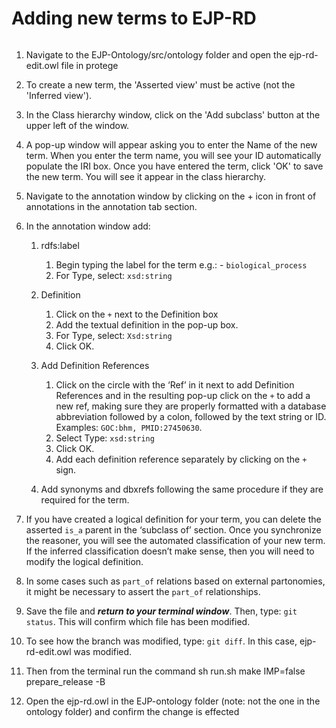 # Adding new terms to EJP-RD
```
```
1. Navigate to the EJP-Ontology/src/ontology folder and open the ejp-rd-edit.owl file in protege 

2. To create a new term, the 'Asserted view' must be active (not the 'Inferred view').

2. In the Class hierarchy window, click on the 'Add subclass' button at the upper left of the window.

3. A pop-up window will appear asking you to enter the Name of the new term. When you enter the term name, you will see your ID automatically populate the IRI box. Once you have entered the term, click 'OK' to save the new term. You will see it appear in the class hierarchy.

4. Navigate to the annotation window by clicking on the + icon in front of annotations in the annotation tab section.

5. In the annotation window add:

    1. rdfs:label
       1. Begin typing the label for the term e.g.:
               - ```biological_process```
       2. For Type, select: ```xsd:string```

    2. Definition
       1. Click on the  ```+``` next to the Definition box
       2. Add the textual definition in the pop-up box.
       3. For Type, select: ```Xsd:string```
       4. Click OK.

     3. Add Definition References
        1. Click on the circle with the ‘Ref’ in it next to add Definition References and in the resulting pop-up click on the ```+``` to add a new ref, making sure they are properly formatted with a database abbreviation followed by a colon, followed by the text string or ID. Examples: ```GOC:bhm, PMID:27450630```.
         2. Select Type: ```xsd:string```
         3. Click OK.
         4. Add each definition reference separately by clicking on the ```+``` sign.

      4. Add synonyms and dbxrefs following the same procedure if they are required for the term.
6. If you have created a logical definition for your term, you can delete the asserted ```is_a``` parent in the ‘subclass of’ section. Once you synchronize the reasoner, you will see the automated classification of your new term. If the inferred classification doesn’t make sense, then you will need to modify the logical definition.

	
7. In some cases such as ```part_of``` relations based on external partonomies, it might be necessary to assert the ```part_of``` relationships.

8. Save the file and ___return to your terminal window___. Then, type: ```git status```. This will confirm which file has been modified.

9. To see how the branch was modified, type: ```git diff```. In this case, ejp-rd-edit.owl was modified. 

10. Then from the terminal run the command sh run.sh make IMP=false prepare_release -B 

11. Open the ejp-rd.owl in the EJP-ontology folder (note: not the one in the ontology folder) and confirm the change is effected 

   
